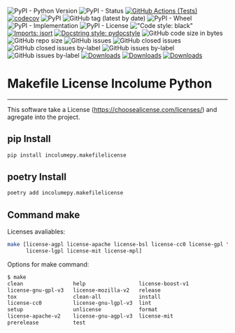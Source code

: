 ![PyPI - Python Version](https://img.shields.io/pypi/pyversions/incolumepy.makefilelicense)
![PyPI - Status](https://img.shields.io/pypi/status/incolumepy.makefilelicense)
[![GitHub Actions (Tests)](https://github.com/incolumepy/incolumepy.makefilelicense/workflows/Tests/badge.svg)](https://github.com/incolumepy/incolumepy.makefilelicense/)
[![codecov](https://codecov.io/gh/incolumepy/incolumepy.makefilelicense/branch/main/graph/badge.svg?token=QFULL7R8HX)](https://codecov.io/gh/incolumepy/incolumepy.makefilelicense)
![PyPI](https://img.shields.io/pypi/v/incolumepy.makefilelicense)
![GitHub tag (latest by date)](https://img.shields.io/github/v/tag/incolumepy/incolumepy.makefilelicense?logo=tag)
![PyPI - Wheel](https://img.shields.io/pypi/wheel/incolumepy.makefilelicense)
![PyPI - Implementation](https://img.shields.io/pypi/implementation/incolumepy.makefilelicense)
![PyPI - License](https://img.shields.io/pypi/l/incolumepy.makefilelicense)
!["Code style: black"](https://img.shields.io/badge/code%20style-black-black)
[![Imports: isort](https://img.shields.io/badge/%20imports-isort-%231674b1?style=flat&labelColor=4444444)](https://pycqa.github.io/isort/)
[![Docstring style: pydocstyle](https://img.shields.io/badge/%20Docstring%20Style-PyDocStyle-%231674b1?style=flat&labelColor=444444)](http://www.pydocstyle.org/en/stable/)
![GitHub code size in bytes](https://img.shields.io/github/languages/code-size/incolumepy/incolumepy.makefilelicense)
![GitHub repo size](https://img.shields.io/github/repo-size/incolumepy/incolumepy.makefilelicense)
![GitHub issues](https://img.shields.io/github/issues/incolumepy/incolumepy.makefilelicense)
![GitHub closed issues](https://img.shields.io/github/issues-closed/incolumepy/incolumepy.makefilelicense)
![GitHub closed issues by-label](https://img.shields.io/github/issues-closed/incolumepy/incolumepy.makefilelicense/enhancement)
![GitHub issues by-label](https://img.shields.io/github/issues/incolumepy/incolumepy.makefilelicense/bug)
![GitHub issues by-label](https://img.shields.io/github/issues/incolumepy/incolumepy.makefilelicense/enhancement)
[![Downloads](https://pepy.tech/badge/incolumepy-makefilelicense)](https://pepy.tech/project/incolumepy-makefilelicense)
[![Downloads](https://pepy.tech/badge/incolumepy-makefilelicense/month)](https://pepy.tech/project/incolumepy-makefilelicense)
[![Downloads](https://pepy.tech/badge/incolumepy-makefilelicense/week)](https://pepy.tech/project/incolumepy-makefilelicense)
# Makefile License Incolume Python

---
This software take a License (https://choosealicense.com/licenses/) and agregate into the project.

## pip Install
```bash
pip install incolumepy.makefilelicense
```
## poetry Install
```bash
poetry add incolumepy.makefilelicense
```

[//]: # (## source)
[//]: # (1. Choice the source on https://github.com/incolumepy/incolumepy.makefilelicense/tags;)
[//]: # (2. unzip your package;)
[//]: # (3. cd incolumepy.makefilelicense-x.y.z;)
[//]: # (4.)

## Command make
Licenses avaliables:
```bash
make [license-agpl license-apache license-bsl license-cc0 license-gpl \
      license-lgpl license-mit license-mpl]
```

Options for make command:
```bash
$ make
clean                help                 license-boost-v1
license-gnu-gpl-v3   license-mozilla-v2   release
tox                  clean-all            install
license-cc0          license-gnu-lgpl-v3  lint
setup                unlicense            format
license-apache-v2    license-gnu-agpl-v3  license-mit
prerelease           test
```

